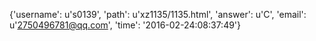 {'username': u's0139', 'path': u'xz1135/1135.html', 'answer': u'C', 'email': u'2750496781@qq.com', 'time': '2016-02-24:08:37:49'}